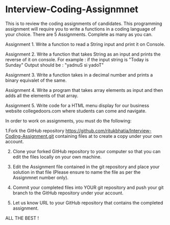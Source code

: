 # Interview-Coding-Assignmnet
This is to review the coding assignments of candidates.
This  programming assignment will require you to write a functions in a coding language of your choice.
There are 5 Assignments. Complete as many as you can.

Assignment 1. 
Write a function to read a String input and print it on Console.

Assignment 2.
Write a function that takes String as an input and prints the reverse of it on console.
For example : if the input string is  "Today is Sunday" Output should be : "yadnuS si yadoT"

Assignment 3.
Write a function takes in a decimal number and prints a binary equivalet of the same.

Assignment 4.
Write a program that takes array elements as input and then adds all the elements of that array.

Assignment 5.
Write code for a HTML menu display for our business website collegedoors.com where students can come and navigate.

In order to work on assignments, you must do the following:

1.Fork the GitHub repository https://github.com/ritukbhatia/Interview-Coding-Assignment.git containing files at to create a copy under your own account.

2. Clone your forked GitHub repository to your computer so that you can edit the files locally on your own machine.

3. Edit the Assignment file contained in the git repository and place your solution in that file (Please ensure to name the file as per the Assignmnet number only).

4. Commit your completed files into YOUR git repository and push your git branch to the GitHub repository under your account.

5. Let us know URL to your GitHub repository that contains the completed assignment.

ALL THE BEST !
